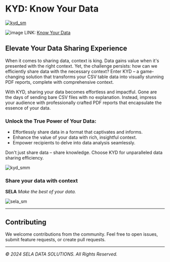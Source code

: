 # KYD: Know Your Data
[![kyd_sm](https://github.com/SELA-DATA/KYD/assets/92887753/7424857a-85e2-4656-bd24-112b0c5aac8e)](https://knowyourdata.streamlit.app/)

![image](https://github.com/SELA-DATA/KYD/assets/92887753/7c183669-7ca0-4fdf-990d-5e284762deae) LINK: [Know Your Data](https://knowyourdata.streamlit.app/)

## Elevate Your Data Sharing Experience

When it comes to sharing data, context is king. Data gains value when it's presented with the right context. Yet, the challenge persists: how can we efficiently share data with the necessary context? Enter KYD – a game-changing solution that transforms your CSV table data into visually stunning PDF reports, complete with comprehensive context.

With KYD, sharing your data becomes effortless and impactful. Gone are the days of sending bare CSV files with no explanation. Instead, impress your audience with professionally crafted PDF reports that encapsulate the essence of your data.

### Unlock the True Power of Your Data:

- Effortlessly share data in a format that captivates and informs.
- Enhance the value of your data with rich, insightful context.
- Empower recipients to delve into data analysis seamlessly.

Don't just share data – share knowledge. Choose KYD for unparalleled data sharing efficiency.

![kyd_smm](https://github.com/SELA-DATA/KYD/assets/92887753/45069728-5586-46f4-a126-585258e2251f)



### Share your data with context

**SELA**  *Make the best of your data.*

![sela_sm](https://github.com/SELA-DATA/KYD/assets/92887753/fb515184-aa23-4111-a53b-369f3e645c8e)


---

## Contributing

We welcome contributions from the community. Feel free to open issues, submit feature requests, or create pull requests.

---

*© 2024 SELA DATA SOLUTIONS. All Rights Reserved.*
